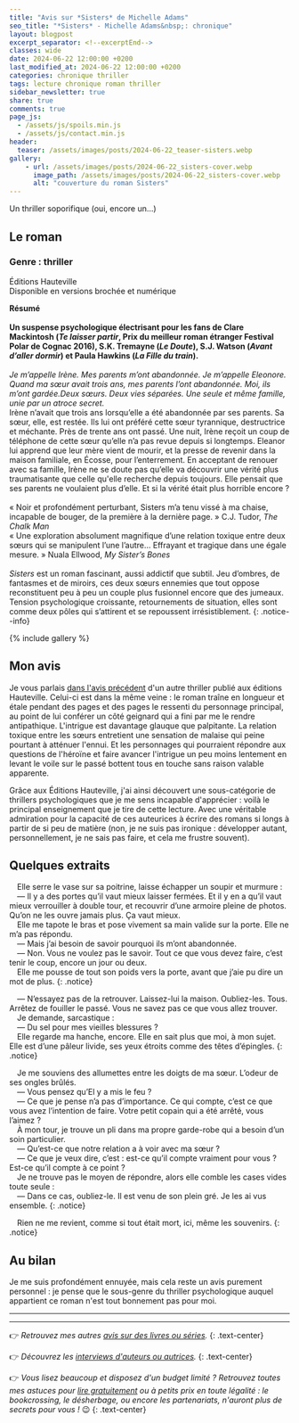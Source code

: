 ```yaml
---
title: "Avis sur *Sisters* de Michelle Adams"
seo_title: "*Sisters* - Michelle Adams&nbsp;: chronique"
layout: blogpost
excerpt_separator: <!--excerptEnd-->
classes: wide
date: 2024-06-22 12:00:00 +0200
last_modified_at: 2024-06-22 12:00:00 +0200
categories: chronique thriller
tags: lecture chronique roman thriller
sidebar_newsletter: true
share: true
comments: true
page_js:
  - /assets/js/spoils.min.js
  - /assets/js/contact.min.js
header:
  teaser: /assets/images/posts/2024-06-22_teaser-sisters.webp
gallery:
    - url: /assets/images/posts/2024-06-22_sisters-cover.webp
      image_path: /assets/images/posts/2024-06-22_sisters-cover.webp
      alt: "couverture du roman Sisters"
---
```

Un thriller soporifique (oui, encore un&hellip;)
<!--excerptEnd-->


## Le roman

### Genre&nbsp;: thriller

Éditions Hauteville<br />
Disponible en versions brochée et numérique

**Résumé**<br /><br/>
**Un suspense psychologique électrisant pour les fans de Clare Mackintosh (*Te laisser partir*, Prix du meilleur roman étranger Festival Polar de Cognac 2016), S.K. Tremayne (*Le Doute*), S.J. Watson (*Avant d’aller dormir*) et Paula Hawkins (*La Fille du train*).**<br/><br/>
*Je m’appelle Irène. Mes parents m’ont abandonnée. Je m’appelle Eleonore. Quand ma sœur avait trois ans, mes parents l’ont abandonnée. Moi, ils m’ont gardée.Deux sœurs. Deux vies séparées. Une seule et même famille, unie par un atroce secret.*<br/>
Irène n’avait que trois ans lorsqu’elle a été abandonnée par ses parents. Sa sœur, elle, est restée. Ils lui ont préféré cette sœur tyrannique, destructrice et méchante. Près de trente ans ont passé. Une nuit, Irène reçoit un coup de téléphone de cette sœur qu’elle n’a pas revue depuis si longtemps. Eleanor lui apprend que leur mère vient de mourir, et la presse de revenir dans la maison familiale, en Écosse, pour l’enterrement. En acceptant de renouer avec sa famille, Irène ne se doute pas qu’elle va découvrir une vérité plus traumatisante que celle qu'elle recherche depuis toujours. Elle pensait que ses parents ne voulaient plus d’elle. Et si la vérité était plus horrible encore&nbsp;?<br/><br/>
«&nbsp;Noir et profondément perturbant, Sisters m’a tenu vissé à ma chaise, incapable de bouger, de la première à la dernière page.&nbsp;» C.J. Tudor, *The Chalk Man*<br/>
«&nbsp;Une exploration absolument magnifique d’une relation toxique entre deux sœurs qui se manipulent l’une l’autre… Effrayant et tragique dans une égale mesure.&nbsp;» Nuala Ellwood, *My Sister’s Bones*<br/><br/>
*Sisters* est un roman fascinant, aussi addictif que subtil. Jeu d’ombres, de fantasmes et de miroirs, ces deux sœurs ennemies que tout oppose reconstituent peu à peu un couple plus fusionnel encore que des jumeaux. Tension psychologique croissante, retournements de situation, elles sont comme deux pôles qui s’attirent et se repoussent irrésistiblement.
{: .notice--info}

{% include gallery %}


## Mon avis

Je vous parlais [dans l'avis précédent](/chronique/thriller/2024/06/21/claire-mc-gowan-personne-ne-doit-savoir.html) d'un autre thriller publié aux éditions Hauteville. Celui-ci est dans la même veine&nbsp;: le roman traîne en longueur et étale pendant des pages et des pages le ressenti du personnage principal, au point de lui conférer un côté geignard qui a fini par me le rendre antipathique. L'intrigue est davantage glauque que palpitante. La relation toxique entre les s&oelig;urs entretient une sensation de malaise qui peine pourtant à atténuer l'ennui. Et les personnages qui pourraient répondre aux questions de l'héroïne et faire avancer l'intrigue un peu moins lentement en levant le voile sur le passé bottent tous en touche sans raison valable apparente.

Grâce aux Éditions Hauteville, j'ai ainsi découvert une sous-catégorie de thrillers psychologiques que je me sens incapable d'apprécier&nbsp;: voilà le principal enseignement que je tire de cette lecture. Avec une véritable admiration pour la capacité de ces auteurices à écrire des romans si longs à partir de si peu de matière (non, je ne suis pas ironique&nbsp;: développer autant, personnellement, je ne sais pas faire, et cela me frustre souvent).


## Quelques extraits

<span style="margin-left: 1em;"></span>Elle serre le vase sur sa poitrine, laisse échapper un soupir et murmure&nbsp;:<br/>
<span style="margin-left: 1em;"></span>—&nbsp;Il y a des portes qu’il vaut mieux laisser fermées. Et il y en a qu’il vaut mieux verrouiller à double tour, et recouvrir d’une armoire pleine de photos. Qu’on ne les ouvre jamais plus. Ça vaut mieux.<br/>
<span style="margin-left: 1em;"></span>Elle me tapote le bras et pose vivement sa main valide sur la porte. Elle ne m’a pas répondu.<br/>
<span style="margin-left: 1em;"></span>—&nbsp;Mais j’ai besoin de savoir pourquoi ils m’ont abandonnée.<br/>
<span style="margin-left: 1em;"></span>—&nbsp;Non. Vous ne voulez pas le savoir. Tout ce que vous devez faire, c’est tenir le coup, encore un jour ou deux.<br/>
<span style="margin-left: 1em;"></span>Elle me pousse de tout son poids vers la porte, avant que j’aie pu dire un mot de plus.
{: .notice}

<span style="margin-left: 1em;"></span>—&nbsp;N’essayez pas de la retrouver. Laissez-lui la maison. Oubliez-les. Tous. Arrêtez de fouiller le passé. Vous ne savez pas ce que vous allez trouver.<br/>
<span style="margin-left: 1em;"></span>Je demande, sarcastique&nbsp;:<br/>
<span style="margin-left: 1em;"></span>—&nbsp;Du sel pour mes vieilles blessures&nbsp;?<br/>
<span style="margin-left: 1em;"></span>Elle regarde ma hanche, encore. Elle en sait plus que moi, à mon sujet. Elle est d’une pâleur livide, ses yeux étroits comme des têtes d’épingles.
{: .notice}

<span style="margin-left: 1em;"></span>Je me souviens des allumettes entre les doigts de ma sœur. L’odeur de ses ongles brûlés.<br/>
<span style="margin-left: 1em;"></span>—&nbsp;Vous pensez qu’El y a mis le feu&nbsp;?<br/>
<span style="margin-left: 1em;"></span>—&nbsp;Ce que je pense n’a pas d’importance. Ce qui compte, c’est ce que vous avez l’intention de faire. Votre petit copain qui a été arrêté, vous l’aimez&nbsp;?<br/>
<span style="margin-left: 1em;"></span>À mon tour, je trouve un pli dans ma propre garde-robe qui a besoin d’un soin particulier.<br/>
<span style="margin-left: 1em;"></span>—&nbsp;Qu’est-ce que notre relation a à voir avec ma sœur&nbsp;?<br/>
<span style="margin-left: 1em;"></span>—&nbsp;Ce que je veux dire, c’est&nbsp;: est-ce qu’il compte vraiment pour vous&nbsp;? Est-ce qu’il compte à ce point&nbsp;?<br/>
<span style="margin-left: 1em;"></span>Je ne trouve pas le moyen de répondre, alors elle comble les cases vides toute seule&nbsp;:<br/>
<span style="margin-left: 1em;"></span>—&nbsp;Dans ce cas, oubliez-le. Il est venu de son plein gré. Je les ai vus ensemble.
{: .notice}

<span style="margin-left: 1em;"></span>Rien ne me revient, comme si tout était mort, ici, même les souvenirs.
{: .notice}


## Au bilan

Je me suis profondément ennuyée, mais cela reste un avis purement personnel&nbsp;: je pense que le sous-genre du thriller psychologique auquel appartient ce roman n'est tout bonnement pas pour moi.

---
---
👉 *Retrouvez mes autres [avis sur des livres ou séries](/blog/tags#chronique).*
{: .text-center}

👉 *Découvrez les [interviews d'auteurs ou autrices](/blog/tags#interview).*
{: .text-center}

👉 *Vous lisez beaucoup et disposez d'un budget limité&nbsp;? Retrouvez toutes mes astuces pour [lire gratuitement](/lecture/2022/08/22/lire-gratuitement.html) ou à petits prix en toute légalité&nbsp;: le bookcrossing, le désherbage, ou encore les partenariats, n'auront plus de secrets pour vous&nbsp;!* 😉
{: .text-center}
